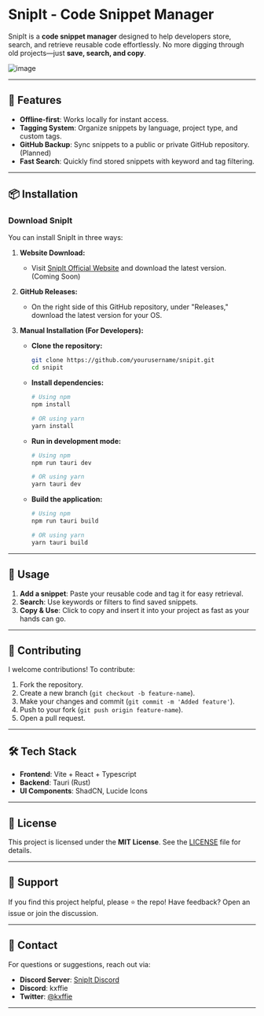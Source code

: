 # SnipIt - Code Snippet Manager

SnipIt is a **code snippet manager** designed to help developers store, search, and retrieve reusable code effortlessly. No more digging through old projects—just **save, search, and copy**.

![image](https://github.com/user-attachments/assets/4fbeb719-3a74-43e0-844d-ca4637a10c47)

---

## 🚀 Features

- **Offline-first**: Works locally for instant access.
- **Tagging System**: Organize snippets by language, project type, and custom tags.
- **GitHub Backup**: Sync snippets to a public or private GitHub repository. (Planned)
- **Fast Search**: Quickly find stored snippets with keyword and tag filtering.

---

## 📦 Installation

### Download SnipIt
You can install SnipIt in three ways:

1. **Website Download:**
   - Visit [SnipIt Official Website](https://google.com) and download the latest version. (Coming Soon)

2. **GitHub Releases:**
   - On the right side of this GitHub repository, under "Releases," download the latest version for your OS.

3. **Manual Installation (For Developers):**
   - **Clone the repository:**
     ```sh
     git clone https://github.com/yourusername/snipit.git
     cd snipit
     ```
   - **Install dependencies:**
     ```sh
     # Using npm
     npm install
     
     # OR using yarn
     yarn install
     ```
   - **Run in development mode:**
     ```sh
     # Using npm
     npm run tauri dev
     
     # OR using yarn
     yarn tauri dev
     ```
   - **Build the application:**
     ```sh
     # Using npm
     npm run tauri build
     
     # OR using yarn
     yarn tauri build
     ```

---

## 📖 Usage

1. **Add a snippet**: Paste your reusable code and tag it for easy retrieval.
2. **Search**: Use keywords or filters to find saved snippets.
3. **Copy & Use**: Click to copy and insert it into your project as fast as your hands can go.

---

## 🤝 Contributing

I welcome contributions! To contribute:

1. Fork the repository.
2. Create a new branch (`git checkout -b feature-name`).
3. Make your changes and commit (`git commit -m 'Added feature'`).
4. Push to your fork (`git push origin feature-name`).
5. Open a pull request.

---

## 🛠 Tech Stack

- **Frontend**: Vite + React + Typescript
- **Backend**: Tauri (Rust)
- **UI Components**: ShadCN, Lucide Icons

---

## 📜 License

This project is licensed under the **MIT License**. See the [LICENSE](LICENSE) file for details.

---

## 🌟 Support

If you find this project helpful, please ⭐ the repo! Have feedback? Open an issue or join the discussion.

---

## 📩 Contact

For questions or suggestions, reach out via: 
- **Discord Server**: [SnipIt Discord](https://discord.gg/srPwBXVF)
- **Discord**: kxffie
- **Twitter**: [@kxffie](https://x.com/kxffie)

---
